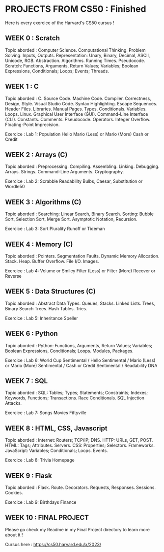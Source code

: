 # PROJECTS FROM CS50 : Finished

Here is every exercice of the Harvard's CS50 cursus !

## WEEK 0 : Scratch
Topic aborded : Computer Science. Computational Thinking. Problem Solving: Inputs, Outputs. Representation: Unary, Binary, Decimal, ASCII, Unicode, RGB. Abstraction. Algorithms. Running Times. Pseudocode. Scratch: Functions, Arguments, Return Values; Variables; Boolean Expressions, Conditionals; Loops; Events; Threads.

## WEEK 1 : C
Topic aborded : C. Source Code. Machine Code. Compiler. Correctness, Design, Style. Visual Studio Code. Syntax Highlighting. Escape Sequences. Header Files. Libraries. Manual Pages. Types. Conditionals. Variables. Loops. Linux. Graphical User Interface (GUI). Command-Line Interface (CLI). Constants. Comments. Pseudocode. Operators. Integer Overflow. Floating-Point Imprecision.

Exercice : 
 Lab 1: Population
 Hello
 Mario (Less) or Mario (More)
 Cash or Credit

## WEEK 2 : Arrays (C)
Topic aborded : Preprocessing. Compiling. Assembling. Linking. Debugging. Arrays. Strings. Command-Line Arguments. Cryptography.

Exercice :
 Lab 2: Scrabble
 Readability
 Bulbs, Caesar, Substitution or Wordle50

## WEEK 3 : Algorithms (C)
Topic aborded : Searching: Linear Search, Binary Search. Sorting: Bubble Sort, Selection Sort, Merge Sort. Asymptotic Notation, Recursion.

Exercice :
 Lab 3: Sort
 Plurality
 Runoff or Tideman

## WEEK 4 : Memory (C)
Topic aborded : Pointers. Segmentation Faults. Dynamic Memory Allocation. Stack. Heap. Buffer Overflow. File I/O. Images.

Exercice :
 Lab 4: Volume or Smiley
 Filter (Less) or Filter (More)
 Recover or Reverse

## WEEK 5 : Data Structures (C)
Topic aborded : Abstract Data Types. Queues, Stacks. Linked Lists. Trees, Binary Search Trees. Hash Tables. Tries.

Exercice :
 Lab 5: Inheritance
 Speller

## WEEK 6 : Python
Topic aborded : Python: Functions, Arguments, Return Values; Variables; Boolean Expressions, Conditionals; Loops. Modules, Packages.

Exercice : 
 Lab 6: World Cup
 Sentimental / Hello
 Sentimental / Mario (Less) or Mario (More)
 Sentimental / Cash or Credit
 Sentimental / Readability
 DNA

## WEEK 7 : SQL
Topic aborded : SQL: Tables; Types; Statements; Constraints; Indexes; Keywords, Functions; Transactions. Race Conditionals. SQL Injection Attacks.

Exercice : 
 Lab 7: Songs
 Movies
 Fiftyville

## WEEK 8 : HTML, CSS, Javascript
Topic aborded : Internet: Routers; TCP/IP; DNS. HTTP: URLs, GET, POST. HTML: Tags; Attributes. Servers. CSS: Properties; Selectors. Frameworks. JavaScript: Variables; Conditionals; Loops. Events.

Exercice :
 Lab 8: Trivia
 Homepage

## WEEK 9 : Flask
Topic aborded : Flask. Route. Decorators. Requests, Responses. Sessions. Cookies.

Exercice :
 Lab 9: Birthdays
 Finance

## WEEK 10 : FINAL PROJECT
Please go check my Readme in my Final Project directory to learn more about it !

Cursus here : https://cs50.harvard.edu/x/2023/
